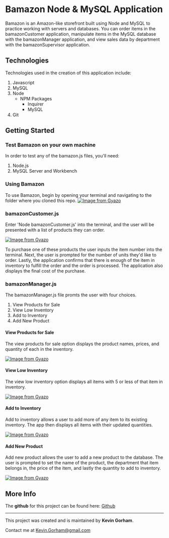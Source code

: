 # Bamazon Node & MySQL Application

Bamazon is an Amazon-like storefront built using Node and MySQL to practice working with servers and databases. You can order items in the bamazonCustomer application, manipulate items in the MySQL database with the bamazonManager application, and view sales data by department with the bamazonSupervisor application. 

## Technologies 

Technologies used in the creation of this application include: 

1. Javascript
2. MySQL
3. Node
    * NPM Packages
        * Inquirer
        * MySQL
4. Git

## Getting Started

### Test Bamazon on your own machine

In order to test any of the bamazon.js files, you'll need:

1. Node.js
2. MySQL Server and Workbench

### Using Bamazon

To use Bamazon, begin by opening your terminal and navigating to the folder where you cloned this repo. 
[![Image from Gyazo](https://i.gyazo.com/39ee841d2bedb605bce74693fabd1f77.png)](https://gyazo.com/39ee841d2bedb605bce74693fabd1f77)

### bamazonCustomer.js

Enter 'Node bamazonCustomer.js' into the terminal, and the user will be presented with a list of products they can order. 

[![Image from Gyazo](https://i.gyazo.com/700d725b1fbbd70f2385c16fca3be844.gif)](https://gyazo.com/700d725b1fbbd70f2385c16fca3be844)

To purchase one of these products the user inputs the item number into the terminal. Next, the user is prompted for the number of units they'd like to order. Lastly, the application confirms that there is enough of the item in inventory to fulfill the order and the order is processed. The application also displays the final cost of the purchase. 

### bamazonManager.js

The bamazonManager.js file promts the user with four choices. 

1. View Products for Sale
2. View Low Inventory
3. Add to Inventory
4. Add New Product

#### View Products for Sale

The view products for sale option displays the product names, prices, and quantity of each in the inventory. 

[![Image from Gyazo](https://i.gyazo.com/00f33ba636ca2f4fbafdfef1791d1eeb.gif)](https://gyazo.com/00f33ba636ca2f4fbafdfef1791d1eeb)

#### View Low Inventory

The view low inventory option displays all items with 5 or less of that item in inventory. 

[![Image from Gyazo](https://i.gyazo.com/329d556ba0655f68e2cdf94dd6a26e04.gif)](https://gyazo.com/329d556ba0655f68e2cdf94dd6a26e04)

#### Add to Inventory

Add to inventory allows a user to add more of any item to its existing inventory. The app then displays all items with their updated quantities. 

[![Image from Gyazo](https://i.gyazo.com/b66d621d9b3677c7dcd0e5be6c9e724b.gif)](https://gyazo.com/b66d621d9b3677c7dcd0e5be6c9e724b)

#### Add New Product

Add new product allows the user to add a new product to the database. The user is prompted to set the name of the product, the department that item belongs in, the price of the item, and lastly the quantity to add to inventory.  


[![Image from Gyazo](https://i.gyazo.com/4b467c39d978f2e35f26340ad57e27a6.gif)](https://gyazo.com/4b467c39d978f2e35f26340ad57e27a6)

## More Info

The **github** for this project can be found here: [Github](https://github.com/KGorham05/bamazon)
___
This project was created and is maintained by **Kevin Gorham**.  

Contact me at <Kevin.Gorham@gmail.com>

